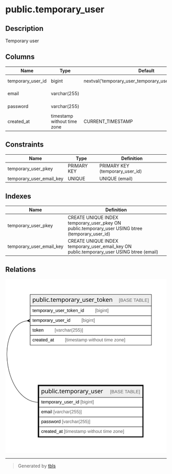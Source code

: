 # public.temporary_user

## Description

Temporary user

## Columns

| Name              | Type                        | Default                                                   | Nullable | Children                                                      | Parents | Comment           |
| ----------------- | --------------------------- | --------------------------------------------------------- | -------- | ------------------------------------------------------------- | ------- | ----------------- |
| temporary_user_id | bigint                      | nextval('temporary_user_temporary_user_id_seq'::regclass) | false    | [public.temporary_user_token](public.temporary_user_token.md) |         | Temporary user ID |
| email             | varchar(255)                |                                                           | false    |                                                               |         | Email address     |
| password          | varchar(255)                |                                                           | false    |                                                               |         | Hashed password   |
| created_at        | timestamp without time zone | CURRENT_TIMESTAMP                                         | false    |                                                               |         | Create date       |

## Constraints

| Name                     | Type        | Definition                      |
| ------------------------ | ----------- | ------------------------------- |
| temporary_user_pkey      | PRIMARY KEY | PRIMARY KEY (temporary_user_id) |
| temporary_user_email_key | UNIQUE      | UNIQUE (email)                  |

## Indexes

| Name                     | Definition                                                                                       |
| ------------------------ | ------------------------------------------------------------------------------------------------ |
| temporary_user_pkey      | CREATE UNIQUE INDEX temporary_user_pkey ON public.temporary_user USING btree (temporary_user_id) |
| temporary_user_email_key | CREATE UNIQUE INDEX temporary_user_email_key ON public.temporary_user USING btree (email)        |

## Relations

![er](public.temporary_user.svg)

---

> Generated by [tbls](https://github.com/k1LoW/tbls)
